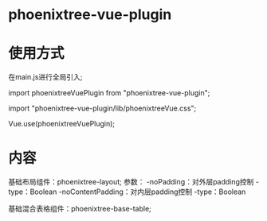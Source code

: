 # phoenixtree-vue-plugin

# 使用方式
在main.js进行全局引入;

import phoenixtreeVuePlugin from "phoenixtree-vue-plugin";

import "phoenixtree-vue-plugin/lib/phoenixtreeVue.css";

Vue.use(phoenixtreeVuePlugin);

# 内容
基础布局组件：phoenixtree-layout;
参数：
  -noPadding：对外层padding控制
    -type：Boolean
  -noContentPadding：对内层padding控制
    -type：Boolean

基础混合表格组件：phoenixtree-base-table;

